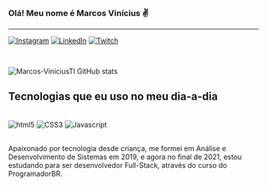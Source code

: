 

### Olá! Meu nome é Marcos Vinícius ✌️
<hr>


[![Instagram](https://img.shields.io/badge/Instagram-E4405F?style=for-the-badge&logo=instagram&logoColor=white)](https://www.instagram.com/marcos_vinicius.ti/)
[![LinkedIn](https://img.shields.io/badge/LinkedIn-0077B5?style=for-the-badge&logo=linkedin&logoColor=white)](https://www.linkedin.com/in/marcos-viniciusti/)
[![Twitch](https://img.shields.io/badge/Twitch-9146FF?style=for-the-badge&logo=twitch&logoColor=white)](https://www.twitch.tv/marcos_viniciusti)

<div>
<br>
</div>

![Marcos-ViniciusTI GitHub stats](https://github-readme-stats.vercel.app/api?username=Marcos-ViniciusTI&show_icons=true&theme=dark)


## Tecnologias que eu uso no meu dia-a-dia

<div style="display: inline_block"><br>
    <img align="center" alt="html5" src="https://img.shields.io/badge/HTML5-E34F26?style=for-the-badge&logo=html5&logoColor=white">
    <img align="center" alt="CSS3" src="https://img.shields.io/badge/CSS3-1572B6?style=for-the-badge&logo=css3&logoColor=white">
    <img align="center" alt="Javascript" src="https://img.shields.io/badge/JavaScript-F7DF1E?style=for-the-badge&logo=javascript&logoColor=black">
</div>
<br/>

Apaixonado por tecnologia desde criança, me formei em Análise e Desenvolvimento de Sistemas em 2019, e agora no final de 2021, estou estudando para ser desenvolvedor Full-Stack, através do curso do ProgramadorBR.
